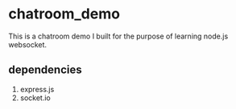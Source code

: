 # chatroom_demo
This is a chatroom demo I built for the purpose of learning node.js websocket.

## dependencies
1. express.js
2. socket.io
